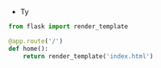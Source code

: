 
- Ty

```python
from flask import render_template

@app.route('/')
def home():
    return render_template('index.html')

```